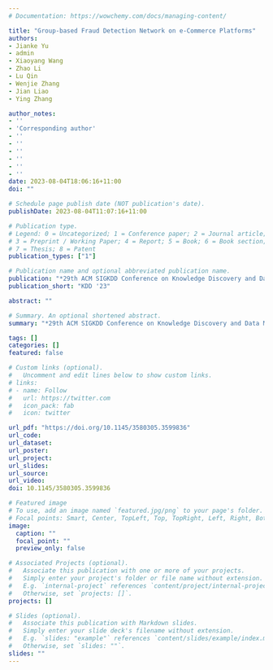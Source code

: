 ```yaml
---
# Documentation: https://wowchemy.com/docs/managing-content/

title: "Group-based Fraud Detection Network on e-Commerce Platforms"
authors: 
- Jianke Yu
- admin
- Xiaoyang Wang
- Zhao Li
- Lu Qin
- Wenjie Zhang
- Jian Liao
- Ying Zhang

author_notes:
- ''
- 'Corresponding author'
- ''
- ''
- ''
- ''
- ''
- ''
date: 2023-08-04T18:06:16+11:00
doi: ""

# Schedule page publish date (NOT publication's date).
publishDate: 2023-08-04T11:07:16+11:00

# Publication type.
# Legend: 0 = Uncategorized; 1 = Conference paper; 2 = Journal article;
# 3 = Preprint / Working Paper; 4 = Report; 5 = Book; 6 = Book section;
# 7 = Thesis; 8 = Patent
publication_types: ["1"]

# Publication name and optional abbreviated publication name.
publication: "*29th ACM SIGKDD Conference on Knowledge Discovery and Data Mining (KDD) 2023*"
publication_short: "KDD '23"

abstract: ""

# Summary. An optional shortened abstract.
summary: "*29th ACM SIGKDD Conference on Knowledge Discovery and Data Mining (**KDD '23**)*"

tags: []
categories: []
featured: false

# Custom links (optional).
#   Uncomment and edit lines below to show custom links.
# links:
# - name: Follow
#   url: https://twitter.com
#   icon_pack: fab
#   icon: twitter

url_pdf: "https://doi.org/10.1145/3580305.3599836"
url_code:
url_dataset:
url_poster:
url_project:
url_slides: 
url_source:
url_video:
doi: 10.1145/3580305.3599836

# Featured image
# To use, add an image named `featured.jpg/png` to your page's folder. 
# Focal points: Smart, Center, TopLeft, Top, TopRight, Left, Right, BottomLeft, Bottom, BottomRight.
image:
  caption: ""
  focal_point: ""
  preview_only: false

# Associated Projects (optional).
#   Associate this publication with one or more of your projects.
#   Simply enter your project's folder or file name without extension.
#   E.g. `internal-project` references `content/project/internal-project/index.md`.
#   Otherwise, set `projects: []`.
projects: []

# Slides (optional).
#   Associate this publication with Markdown slides.
#   Simply enter your slide deck's filename without extension.
#   E.g. `slides: "example"` references `content/slides/example/index.md`.
#   Otherwise, set `slides: ""`.
slides: ""
---
```

